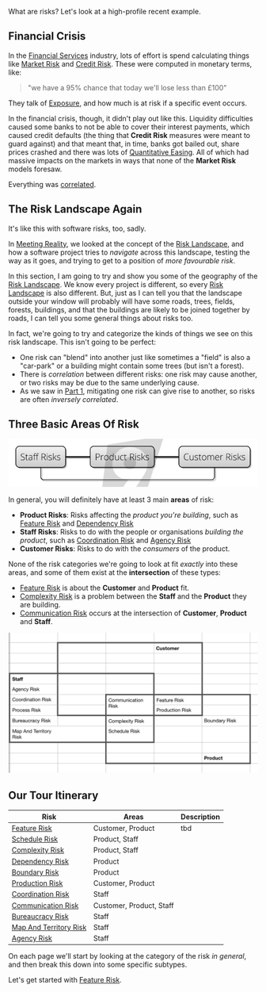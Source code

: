 
What are risks?  Let's look at a high-profile recent example.

## Financial Crisis

In the [Financial Services](https://en.wikipedia.org/wiki/Financial_services) industry, lots of effort is spend calculating things like [Market Risk](https://en.wikipedia.org/wiki/Market_risk) and [Credit Risk](https://en.wikipedia.org/wiki/Credit_risk).  These were computed in monetary terms, like:  

> "we have a 95% chance that today we'll lose less than £100"

They talk of [Exposure](https://en.wikipedia.org/wiki/Market_exposure), and how much is at risk if a specific event occurs.  

In the financial crisis, though, it didn't play out like this.   Liquidity difficulties caused some banks to not be able to cover their interest payments, which caused credit defaults (the thing that **Credit Risk** measures were meant to guard against) and that meant that, in time, banks got bailed out, share prices crashed and there was lots of [Quantitative Easing](https://en.wikipedia.org/wiki/Quantitative_easing).  All of which had massive impacts on the markets in ways that none of the **Market Risk** models foresaw.

Everything was [correlated](https://www.investopedia.com/terms/c/correlation.asp).

## The Risk Landscape Again

It's like this with software risks, too, sadly.  

In [Meeting Reality](Meeting-Reality), we looked at the concept of the [Risk Landscape](Risk-Landscape), and how a software project tries to _navigate_ across this landscape, testing the way as it goes, and trying to get to a position of _more favourable risk_.

In this section, I am going to try and show you some of the geography of the [Risk Landscape](Risk-Landscape).  We know every project is different, so every [Risk Landscape](Risk-Landscape) is also different.  But, just as I can tell you that the landscape outside your window will probably will have some roads, trees, fields, forests, buildings, and that the buildings are likely to be joined together by roads, I can tell you some general things about risks too.

In fact, we're going to try and categorize the kinds of things we see on this risk landscape.  This isn't going to be perfect: 
 - One risk can "blend" into another just like sometimes a "field" is also a "car-park" or a building might contain some trees (but isn't a forest).   
 - There is _correlation_ between different risks:  one risk may cause another, or two risks may be due to the same underlying cause.  
 - As we saw in [Part 1](Introduction), mitigating one risk can give rise to another, so risks are often _inversely correlated_.

## Three Basic Areas Of Risk

![Risk Types](images/types_of_risk.png)

In general, you will definitely have at least 3 main **areas** of risk:

 - **Product Risks**:  Risks affecting the _product you're building_, such as [Feature Risk](Feature-Risk) and [Dependency Risk](Dependency-Risk)
 - **Staff Risks**:  Risks to do with the people or organisations _building the product_, such as [Coordination Risk](Coordination-Risk) and [Agency Risk](Agency-Risk)
 - **Customer Risks**: Risks to do with the _consumers_ of the product.

None of the risk categories we're going to look at fit _exactly_ into these areas, and some of them exist at the **intersection** of these types:
 - [Feature Risk](Feature-Risk) is about the **Customer** and **Product** fit.
 - [Complexity Risk](Complexity-Risk) is a problem between the **Staff** and the **Product** they are building.
 - [Communication Risk](Communication-Risk) occurs at the intersection of **Customer**, **Product** and **Staff**.
 
![Risk Types 2](images/types_of_risk2.png)

## Our Tour Itinerary

|Risk                                                |          Areas           |Description     |
|----------------------------------------------------|--------------------------|----------------|
|[Feature Risk](Feature-Risk)                        |Customer, Product         |tbd|  
|[Schedule Risk](Schedule-Risk)                      |Product, Staff            ||    
|[Complexity Risk](Complexity-Risk)                  |Product, Staff            ||        
|[Dependency Risk](Dependency-Risk)                  |Product                   ||  
|[Boundary Risk](Boundary-Risk)                      |Product                   | |            
|[Production Risk](Production-Risk)                  |Customer, Product         |  |
|[Coordination Risk](Coordination-Risk)              |Staff                     ||       
|[Communication Risk](Communication-Risk)            |Customer, Product, Staff  | |             
|[Bureaucracy Risk](Bureaucracy-Risk)                |Staff                     ||
|[Map And Territory Risk](Map-And-Territory-Risk)    |Staff                     | |  
|[Agency Risk](Agency-Risk)                          |Staff                     |  |
       
On each page we'll start by looking at the category of the risk _in general_, and then break this down into some specific subtypes.                                                          

Let's get started with [Feature Risk](Feature-Risk).
